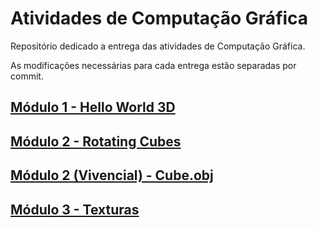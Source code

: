 # Atividades de Computação Gráfica
Repositório dedicado a entrega das atividades de Computação Gráfica.

As modificações necessárias para cada entrega estão separadas por commit.

## [Módulo 1 - Hello World 3D](./Hello3D/RESULT.md)
## [Módulo 2 - Rotating Cubes](./RotatingCubes/RESULT.md)
## [Módulo 2 (Vivencial) - Cube.obj](./ObjCube/RESULT.md)
## [Módulo 3 - Texturas](./HelloTextures/RESULT.md)

